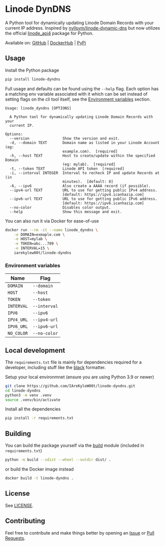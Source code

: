 # Linode DynDNS

A Python tool for dynamically updating Linode Domain Records with your current IP address. Inspired by [nvllsvm/linode-dynamic-dns](https://github.com/nvllsvm/linode-dynamic-dns) but now utilizes the official [linode_api4](https://github.com/linode/linode_api4-python) package for Python.

Available on: [GitHub](https://github.com/IAreKyleW00t/linode-dyndns) | [DockerHub](https://hub.docker.com/r/iarekylew00t/linode-dyndns) | [PyPi](https://pypi.org/project/linode-dyndns/)

## Usage

Install the Python package

```sh
pip install linode-dyndns
```

Full usage and defaults can be found using the `--help` flag. Each option has a matching env variable associated with it which can be set instead of setting flags on the cli tool itself, see the [Environment variables](#Environment-variables) section.

```
Usage: linode_dyndns [OPTIONS]

  A Python tool for dynamically updating Linode Domain Records with your
  current IP.

Options:
  --version               Show the version and exit.
  -d, --domain TEXT       Domain name as listed in your Linode Account (eg:
                          example.com).  [required]
  -h, --host TEXT         Host to create/update within the specified Domain
                          (eg: mylab).  [required]
  -t, --token TEXT        Linode API token  [required]
  -i, --interval INTEGER  Interval to recheck IP and update Records at (in
                          minutes).  [default: 0]
  -6, --ipv6              Also create a AAAA record (if possible).
  --ipv4-url TEXT         URL to use for getting public IPv4 address.
                          [default: https://ipv4.icanhazip.com]
  --ipv6-url TEXT         URL to use for getting public IPv6 address.
                          [default: https://ipv6.icanhazip.com]
  --no-color              Disables color output.
  --help                  Show this message and exit.
```

You can also run it via Docker for ease-of-use

```sh
docker run --rm -it --name linode_dyndns \
    -e DOMAIN=exmaple.com \
    -e HOST=mylab \
    -e TOKEN=abc...789 \
    -e INTERVAL=15 \
    iarekylew00t/linode-dyndns
```

### Environment variables

| Name       | Flag         |
| ---------- | ------------ |
| `DOMAIN`   | `--domain`   |
| `HOST`     | `--host`     |
| `TOKEN`    | `--token`    |
| `INTERVAL` | `--interval` |
| `IPV6`     | `--ipv6`     |
| `IPV4_URL` | `--ipv4-url` |
| `IPV6_URL` | `--ipv6-url` |
| `NO_COLOR` | `--no-color` |

## Local development

The `requirements.txt` file is mainly for dependencies required for a developer, including stuff like the [black](https://github.com/psf/black) formatter.

Setup your local environmnet (ensure you are using Python 3.9 or newer)

```sh
git clone https://github.com/IAreKyleW00t/linode-dyndns.git
cd linode-dyndns
python3 -m venv .venv
source .venv/bin/activate
```

Install all the dependencies

```sh
pip install -r requirements.txt
```

## Building

You can build the package yourself via the [build](https://pypi.org/project/build/) module (included in `requirements.txt`)

```sh
python -m build --sdist --wheel --outdir dist/ .
```

or build the Docker image instead

```sh
docker build -t linode-dyndns .
```

## License

See [LICENSE](https://github.com/IAreKyleW00t/linode-dyndns/blob/main/LICENSE).

## Contributing

Feel free to contribute and make things better by opening an [Issue](https://github.com/IAreKyleW00t/linode-dyndns/issues) or [Pull Requests](https://github.com/IAreKyleW00t/linode-dyndns/pulls).
